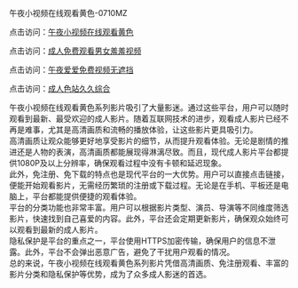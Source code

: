 午夜小视频在线观看黄色-0710MZ

点击访问：<a href="https://heiliaoxqkkct.pages.dev">午夜小视频在线观看黄色</a>

点击访问：<a href="https://heiliaoow5kzm.pages.dev">成人免费观看男女羞羞视频</a>

点击访问：<a href="https://heiliaoxwd5i8.pages.dev">午夜爱爱免费视频无遮挡</a>

点击访问：<a href="https://heiliaozj3tjd.pages.dev">成人色站久久综合</a>

午夜小视频在线观看黄色系列影片吸引了大量影迷。通过这些平台，用户可以随时观看到最新、最受欢迎的成人影片。随着互联网技术的进步，观看成人影片已经不再是难事，尤其是高清画质和流畅的播放体验，让这些影片更具吸引力。  
高清画质让观众能够更好地享受影片的细节，从而提升观看体验。无论是剧情的推进还是人物的表演，高清画质都能展现得淋漓尽致。而且，现代成人影片平台都提供1080P及以上分辨率，确保观看过程中没有卡顿和延迟现象。  
此外，免注册、免下载的特点也是现代平台的一大优势。用户可以直接点击链接，便能开始观看影片，无需经历繁琐的注册或下载过程。无论是在手机、平板还是电脑上，平台都能提供便捷的观看体验。  
平台的分类功能也非常丰富。用户可以根据影片类型、演员、导演等不同维度筛选影片，快速找到自己喜爱的内容。此外，平台还会定期更新影片，确保观众始终可以观看到最新的成人影片。  
隐私保护是平台的重点之一，平台使用HTTPS加密传输，确保用户的信息不泄露。此外，平台不会弹出恶意广告，避免了干扰用户观看的情况。  
总的来说，午夜小视频在线观看黄色系列影片凭借高清画质、免注册观看、丰富的影片分类和隐私保护等优势，成为了众多成人影迷的首选。

<span style="display:none;">[Canonical link](https://github.com/job234543/ribentt12 )</span>

